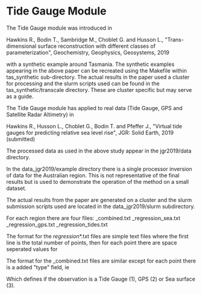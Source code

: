 # Tide Gauge Module

The Tide Gauge module was introduced in 

  Hawkins R., Bodin T., Sambridge M., Choblet G. and Husson L.,
  "Trans-dimensional surface reconstruction with different classes of parameterization",
  Geochemistry, Geophysics, Geosystems,
  2019

with a synthetic example around Tasmania. The synthetic examples appearing in the above
paper can be recreated using the Makefile within tas_synthetic sub-directory. The actual
results in the paper used a cluster for processing and the slurm scripts used can be
found in the tas_synthetic/transcale directory. These are cluster specific but may serve
as a guide.

The Tide Gauge module has applied to real data (Tide Gauge, GPS and Satellite Radar
Altimetry) in

  Hawkins R., Husson L., Choblet G., Bodin T. and Pfeffer J.,
  "Virtual tide gauges for predicting relative sea level rise",
  JGR: Solid Earth,
  2019 (submitted)

The processed data as used in the above study appear in the jgr2019/data directory.

In the data_jgr2019/example directory there is a single processor inversion of
data for the Australian region. This is not representative of the final results
but is used to demonstrate the operation of the method on a small dataset.

The actual results from the paper are generated on a cluster and the
slurm submission scripts used are located in the data_jgr2019/slurm
subdirectory.

For each region there are four files:
  <region>_combined.txt
  <region>_regression_sea.txt
  <region>_regression_gps.txt
  <region>_regression_tides.txt

The format for the <region>_regression_*.txt files are simple text files where
the first line is the total number of points, then for each point there
are space seperated values for
<longitude> <latitude> <rate> <rate error>

The format for the <region>_combined.txt files are similar except for each point
there is a added "type" field, ie
<longitude> <latitude> <type> <rate> <rate error>

Which defines if the observation is a Tide Gauge (1), GPS (2) or Sea surface (3).


